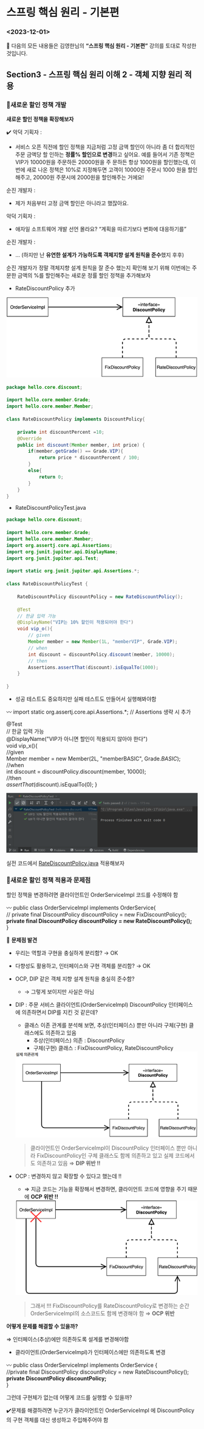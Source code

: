 # 스프링 핵심 원리 - 기본편

### <2023-12-01>

<aside>
🚨 다음의 모든 내용들은 김영한님의 <b>“스프링 핵심 원리 - 기본편”</b> 강의를 토대로 작성한 것입니다.
</aside>

## Section3 - 스프링 핵심 원리 이해 2 - 객체 지향 원리 적용

### 📍새로운 할인 정책 개발

**새로운 할인 정책을 확장해보자**

<aside>
✔️ 악덕 기획자 :

- 서비스 오픈 직전에 할인 정책을 지금처럼 고정 금액 할인이 아니라 좀 더 합리적인 주문 금액당 할
  인하는 **정률% 할인으로 변경**하고 싶어요. 예를 들어서 기존 정책은 VIP가 10000원을 주문하든 20000원을 주
  문하든 항상 1000원을 할인했는데, 이번에 새로 나온 정책은 10%로 지정해두면 고객이 10000원 주문시 1000
  원을 할인해주고, 20000원 주문시에 2000원을 할인해주는 거에요!

순진 개발자 :

- 제가 처음부터 고정 금액 할인은 아니라고 했잖아요.

악덕 기획자 :

- 애자일 소프트웨어 개발 선언 몰라요? “계획을 따르기보다 변화에 대응하기를”

순진 개발자 :

- … (하지만 난 **유연한 설계가 가능하도록 객체지향 설계 원칙을 준수**했지 후후)
</aside>

순진 개발자가 정말 객체지향 설계 원칙을 잘 준수 했는지 확인해 보기 위해 이번에는 주문한 금액의 %를 할인해주는 새로운
정률 할인 정책을 추가해보자

- RateDiscountPolicy 추가

<img src="img/rateDiscountPolicy_dia.png">

```java
package hello.core.discount;

import hello.core.member.Grade;
import hello.core.member.Member;

class RateDiscountPolicy implements DiscountPolicy{

    private int discountPercent =10;
    @Override
    public int discount(Member member, int price) {
        if(member.getGrade() == Grade.VIP){
            return price * discountPercent / 100;
        }
        else{
            return 0;
        }
    }
}
```

- RateDiscountPolicyTest.java

```java
package hello.core.discount;

import hello.core.member.Grade;
import hello.core.member.Member;
import org.assertj.core.api.Assertions;
import org.junit.jupiter.api.DisplayName;
import org.junit.jupiter.api.Test;

import static org.junit.jupiter.api.Assertions.*;

class RateDiscountPolicyTest {

    RateDiscountPolicy discountPolicy = new RateDiscountPolicy();

    @Test
    // 한글 입력 가능
    @DisplayName("VIP는 10% 할인이 적용되어야 한다")
    void vip_o(){
        // given
        Member member = new Member(1L, "memberVIP", Grade.VIP);
        // when
        int discount = discountPolicy.discount(member, 10000);
        // then
        Assertions.assertThat(discount).isEqualTo(1000);
    }

}
```

- 성공 테스트도 중요하지만 실패 테스트도 만들어서 실행해봐야함

<aside>
〰️ import static org.assertj.core.api.Assertions.*; // Assertions 생략 시 추가

@Test<br>
// 한글 입력 가능<br>
@DisplayName("VIP가 아니면 할인이 적용되지 않아야 한다")<br>
void vip_x(){    
//given    
Member member = new Member(2L, "memberBASIC", Grade.*BASIC*);    
//when    
int discount = discountPolicy.discount(member, 10000);    
//then    
*assertThat*(discount).isEqualTo(0);
}

</aside>

<img src="img/rateDiscountPolicyTest.png">

실전 코드에서 [RateDiscountPolicy.java](http://RateDiscountPolicy.java) 적용해보자

### 📍새로운 할인 정책 적용과 문제점

할인 정책을 변경하려면 클라이언트인 OrderServiceImpl 코드를 수정해야 함

<aside>
〰️ public class OrderServiceImpl implements OrderService{<br>
// private final DiscountPolicy discountPolicy = new FixDiscountPolicy();<br>
<b>private final DiscountPolicy discountPolicy = new RateDiscountPolicy();</b><br>
}<br>

</aside>

🚨 **********************문제점 발견**********************

- 우리는 역할과 구현을 충실하게 분리함? → OK
- 다향성도 활용하고, 인터페이스와 구현 객체를 분리함? → OK
- OCP, DIP 같은 객체 지향 설계 원칙을 충실히 준수함?
    - → 그렇게 보이지만 사실은 아님
- DIP : 주문 서비스 클라이언트(OrderServiceImpl) DiscountPolicy 인터페이스에 의존하면서 DIP를 지킨 것 같은데?
    - 클래스 이존 관계를 분석해 보면, 추상(인터페이스) 뿐만 아니라 구체(구현) 클래스에도 의존하고 있음
        - 추상(인터페이스) 의존 : DiscountPolicy
        - 구체(구현) 클래스 : FixDiscountPolicy, RateDiscountPolicy

  <img src="img/dip_violate.png">

  > 클라이언트인 OrderServiceImpl이 DiscountPolicy 인터페이스 뿐만 아니라 FixDiscountPolicy인 구체 클래스도 함께 의존하고 있고 실제 코드에서도 의존하고 있음 ⇒ **DIP 위반 !!**

- OCP : 변경하지 않고 확장할 수 있다고 했는데 !!
    - ⇒ 지금 코드는 기능을 확장해서 변경하면, 클라이언트 코드에 영향을 주기 때문에 **OCP 위반 !!**

  <img src="img/ocp_violate.png">

  > 그래서 !!! FixDiscountPolicy를 RateDiscountPolicy로 변경하는 순간 OrderServiceImpl의 소스코드도 함께 변경해야 함 ⇒ **OCP 위반**


**************************************************어떻게 문제를 해결할 수 있을까?**************************************************

⇒ 인터페이스(추상)에만 의존하도록 설계를 변경해야함

- 클라이언트(OrderServiceImpl)가 인터페이스에만 의존하도록 변경

<aside>
〰️ public class OrderServiceImpl implements OrderService {<br>
//private final DiscountPolicy discountPolicy = new RateDiscountPolicy();<br>
<b>private DiscountPolicy discountPolicy;</b><br>
}<br>

</aside>

그런데 구현체가 없는데 어떻게 코드를 실행할 수 있을까?

✔️문제를 해결하려면 누군가가 클라이언트인 OrderServiceImpl 에 DiscountPolicy 의 구현 객체를 대신 생성하고 주입해주어야 함
